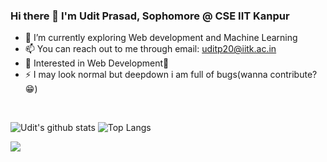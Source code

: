 ### Hi there 👋 I'm Udit Prasad, Sophomore @ CSE IIT Kanpur




- 🌱 I’m currently exploring Web development and Machine Learning
- 📫 You can reach out to me through email: uditp20@iitk.ac.in
- 👀 Interested in Web Development🐥
- ⚡ I may look normal but deepdown i am full of bugs(wanna contribute? 😁)
<br>

![Udit's github stats](https://github-readme-stats.vercel.app/api?username=uditpd3000)
![Top Langs](https://github-readme-stats.vercel.app/api/top-langs/?username=anuraghazra&layout=compact)
<br>


![](https://komarev.com/ghpvc/?username=uditpd3000)


<!--
**uditpd3000/uditpd3000** is a ✨ _special_ ✨ repository because its `README.md` (this file) appears on your GitHub profile.

Here are some ideas to get you started:
